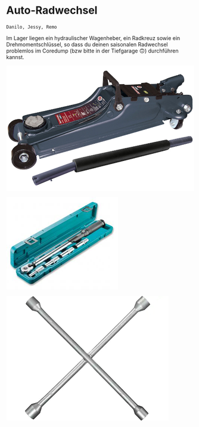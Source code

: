 # Auto-Radwechsel

```admonish info title="Wer kennt sich hier aus?"
Danilo, Jessy, Remo
```

Im Lager liegen ein hydraulischer Wagenheber, ein Radkreuz sowie ein
Drehmomentschlüssel, so dass du deinen saisonalen Radwechsel problemlos
im Coredump (bzw bitte in der Tiefgarage 🙃) durchführen kannst.

![Wagenheber](./auto/wagenheber.jpg)

![Drehnmomentschlüssel](./auto/technocraft-drehmomentschluessel.jpg)

![Radkreuz](./auto/kreuzschluessel.webp)
